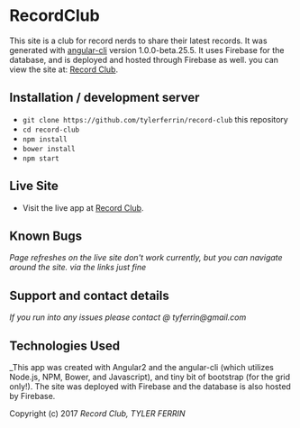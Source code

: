 # RecordClub

This site is a club for record nerds to share their latest records. It was generated with [angular-cli](https://github.com/angular/angular-cli) version 1.0.0-beta.25.5. It uses Firebase for the database, and is deployed and hosted through Firebase as well. you can view the site at: [Record Club](https://record-club-a72ef.firebaseapp.com).


## Installation / development server

* `git clone https://github.com/tylerferrin/record-club` this repository
* `cd record-club`
* `npm install`
* `bower install`
* `npm start`

## Live Site

* Visit the live app at [Record Club](https://record-club-a72ef.firebaseapp.com).

## Known Bugs

_Page refreshes on the live site don't work currently, but you can navigate around the site. via the links just fine_

## Support and contact details

_If you run into any issues please contact @ tyferrin@gmail.com_

## Technologies Used

_This app was created with Angular2 and the angular-cli (which utilizes Node.js, NPM, Bower, and Javascript), and tiny bit of bootstrap (for the grid only!). The site was deployed with Firebase and the database is also hosted by Firebase.


Copyright (c) 2017 _Record Club, TYLER FERRIN_
